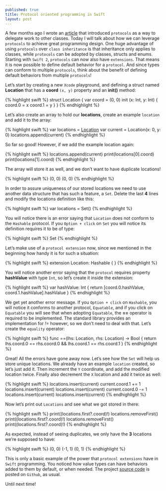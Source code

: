 ```yaml
---
published: true
title: Protocol oriented programming in Swift
layout: post
---
```

A few months ago I wrote an [article](http://mhorga.org/2015/07/14/protocols-and-delegates.html) that introduced `protocols` as a way to delegate work to other classes. Today I will talk about how we can leverage `protocols` to achieve great programming design. One huge advantage of using `protocols` over `class inheritance` is that inheritance only applies to classes, while `protocols` can be adopted by classes, structs and enums. Starting with `Swift 2`, `protocols` can now also have `extensions`. That means it is now possible to define default behavior for a `protocol`. And since types can conform to multiple `protocols`, think about the benefit of defining default behaviors from multiple `protocols`!

Let’s start by creating a new `Xcode` playground, and defining a struct named __Location__ that has a __coord__ `(x, y)` property and an __init()__ method: 

{% highlight swift %}
struct Location {
    var coord = (0, 0)
    init (x: Int, y: Int) {
        coord.0 = x
        coord.1 = y
    }
}
{% endhighlight %}

Let’s also create an array to hold our __locations__, create an example `location` and add it to the array:

{% highlight swift %}
var locations = [Location]()
var current = Location(x: 0, y: 0)
locations.append(current)
{% endhighlight %}

So far so good! However, if we add the example location again:

{% highlight swift %}
locations.append(current)
print(locations[0].coord) 
print(locations[1].coord)
{% endhighlight %}

The array will store it as well, and we don’t want to have duplicate locations!

{% highlight swift %}
(0, 0)
(0, 0)
{% endhighlight %}

In order to assure uniqueness of our stored locations we need to use another data structure that has such a feature, a `Set`. Delete the last __4__ lines and modify the locations definition like this:

{% highlight swift %}
var locations = Set<Location>()
{% endhighlight %}

You will notice there is an error saying that `Location` does not conform to the `Hashable` protocol. If you `Option + click` on `Set` you will notice its definition requires it to be of type:

{% highlight swift %}
Set<Element : Hashable>
{% endhighlight %}

Let’s make use of a `protocol extension` now, since we mentioned in the beginning how handy it is for such a situation:

{% highlight swift %}
extension Location: Hashable {
}
{% endhighlight %}

You will notice another error saying that the `protocol` requires property __hashValue__ with type `Int`, so let’s create it inside the extension:

{% highlight swift %}
var hashValue: Int {
    return [coord.0.hashValue, coord.1.hashValue].hashValue
}
{% endhighlight %}

We get yet another error message. If you `Option + click` on `Hashable`, you will notice it conforms to another protocol, `Equatable`, and if you click on `Equatable` you will see that when adopting `Equatable`, the __==__ operator is required to be implemented. The standard library provides an implementation for _!=_ however, so we don’t need to deal with that. Let’s create the `equality` operator:

{% highlight swift %}
func ==(lhs: Location, rhs: Location) -> Bool {
    return lhs.coord.0 == rhs.coord.0 && lhs.coord.1 == rhs.coord.1
}
{% endhighlight %}

Great! All the errors have gone away now. Let’s see how the `Set` will help us store unique locations. We already have an example `location` created, so let’s just add it. Then increment the `Y` coordinate, and add the modified location twice. Finally also decrement the `X` location and add it twice as well:

{% highlight swift %}
locations.insert(current)
current.coord.1 += 1
locations.insert(current)
locations.insert(current)
current.coord.0 -= 1
locations.insert(current)
locations.insert(current)
{% endhighlight %}

Now let’s print out `Locations` and see what we got stored in there:

{% highlight swift %}
print((locations.first?.coord)!)
locations.removeFirst()
print((locations.first?.coord)!)
locations.removeFirst()
print((locations.first?.coord)!)
{% endhighlight %}

As expected, instead of seeing duplicates, we only have the __3__ locations we’re supposed to have:

{% highlight swift %}
(0, 0)
(-1, 1)
(0, 1)
{% endhighlight %}

This is only a basic example of the power that `protocol extensions` have in `Swift` programming. You noticed how value types can have behaviors added to them by default, or when needed. The project [source code]((https://github.com/Swiftor/ProtocolOrientedProgramming)) is posted on `Github`, as usual.

Until next time!

